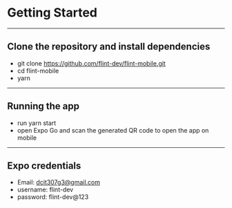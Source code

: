 # Getting Started

---

## Clone the repository and install dependencies

- git clone https://github.com/flint-dev/flint-mobile.git
- cd flint-mobile
- yarn

---

## Running the app

- run yarn start
- open Expo Go and scan the generated QR code to open the app on mobile

---

## Expo credentials

- Email: dcit307g3@gmail.com
- username: flint-dev
- password: flint-dev@123
